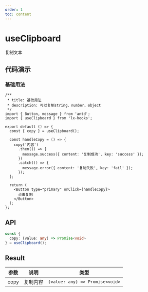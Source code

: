 ```yaml
---
order: 1
toc: content
---
```


# useClipboard

复制文本

## 代码演示

### 基础用法

```tsx
/**
 * title: 基础用法
 * description: 可以复制string、number、object
 */
import { Button, message } from 'antd';
import { useClipboard } from 'lx-hooks';

export default () => {
  const { copy } = useClipboard();

  const handleCopy = () => {
    copy('内容')
      .then(() => {
        message.success({ content: '复制成功', key: 'success' });
      })
      .catch(() => {
        message.error({ content: '复制失败', key: 'fail' });
      });
  };

  return (
    <Button type="primary" onClick={handleCopy}>
      点击复制
    </Button>
  );
};
```

## API

```typescript
const {
  copy: (value: any) => Promise<void>
} = useClipboard();
```

## Result

| 参数 | 说明     | 类型                            |
| ---- | -------- | ------------------------------- |
| copy | 复制内容 | `(value: any) => Promise<void>` |
